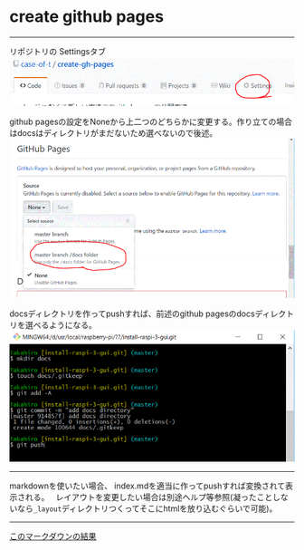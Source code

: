 # create github pages

---

リポジトリの Settingsタブ  
![image1](imgs/ghpages-1.gif)  

github pagesの設定をNoneから上二つのどちらかに変更する。作り立ての場合はdocsはディレクトリがまだないため選べないので後述。
![image2](imgs/ghpages-2.gif)

docsディレクトリを作ってpushすれば、前述のgithub pagesのdocsディレクトリを選べるようになる。
![image3](imgs/ghpages-3.gif)

---

markdownを使いたい場合、 index.mdを適当に作ってpushすれば変換されて表示される。  
レイアウトを変更したい場合は別途ヘルプ等参照(凝ったことしないなら`_layout`ディレクトリつくってそこにhtmlを放り込むぐらいで可能)。

---

[このマークダウンの結果](https://case-of-t.github.io/create-gh-pages/)
